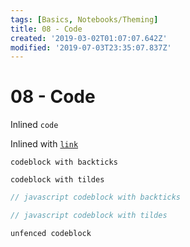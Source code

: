 ```yaml
---
tags: [Basics, Notebooks/Theming]
title: 08 - Code
created: '2019-03-02T01:07:07.642Z'
modified: '2019-07-03T23:35:07.837Z'
---
```


# 08 - Code

Inlined `code`

Inlined with [`link`](#)

```
codeblock with backticks
```

~~~
codeblock with tildes
~~~

```js
// javascript codeblock with backticks
```

~~~javascript
// javascript codeblock with tildes
~~~

    unfenced codeblock

